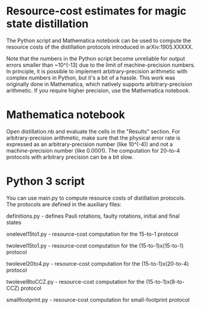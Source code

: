# Resource-cost estimates for magic state distillation

The Python script and Mathematica notebook can be used to compute the resource costs of the distillation protocols introduced in arXiv:1905.XXXXX. 

Note that the numbers in the Python script become unreliable for output errors smaller than ~10^(-13) due to the limit of machine-precision numbers. In principle, it is possible to implement arbitrary-precision arithmetic with complex numbers in Python, but it's a bit of a hassle. This work was originally done in Mathematica, which natively supports arbitrary-precision arithmetic. If you require higher precision, use the Mathematica notebook.

# Mathematica notebook

Open distillation.nb and evaluate the cells in the "Results" section. For arbitrary-precision arithmetic, make sure that the physical error rate is expressed as an arbitrary-precision number (like 10^(-4)) and not a machine-precision number (like 0.0001). The computation for 20-to-4 protocols with arbitrary precision can be a bit slow.

# Python 3 script

You can use main.py to compute resource costs of distillation protocols. The protocols are defined in the auxiliary files:

definitions.py - defines Pauli rotations, faulty rotations, initial and final states

onelevel15to1.py - resource-cost computation for the 15-to-1 protocol

twolevel15to1.py - resource-cost computation for the (15-to-1)x(15-to-1) protocol

twolevel20to4.py - resource-cost computation for the (15-to-1)x(20-to-4) protocol

twolevel8toCCZ.py - resource-cost computation for the (15-to-1)x(8-to-CCZ) protocol

smallfootprint.py - resource-cost computation for small-footprint protocol
